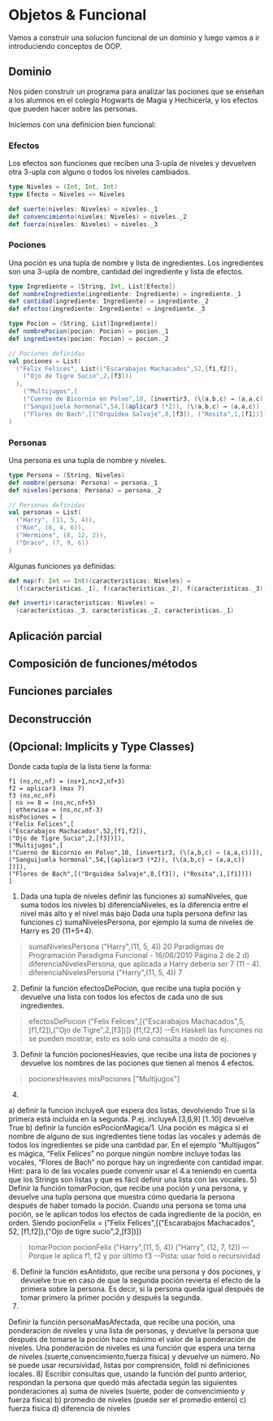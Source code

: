 # Objetos & Funcional
Vamos a construir una solucion funcional de un dominio y luego vamos a ir introduciendo conceptos de OOP.

## Dominio
Nos piden construir un programa para analizar las pociones que se enseñan a los alumnos en el colegio Hogwarts de Magia y Hechicería, y los efectos que pueden hacer sobre las personas.

Iniciemos con una definicion bien funcional:

### Efectos
Los efectos son funciones que reciben una 3-upla de niveles y devuelven otra 3-upla con alguno o todos los niveles cambiados.

```scala
type Niveles = (Int, Int, Int)
type Efecto = Niveles => Niveles

def suerte(niveles: Niveles) = niveles._1
def convencimiento(niveles: Niveles) = niveles._2
def fuerza(niveles: Niveles) = niveles._3
```

### Pociones
Una poción es una tupla de nombre y lista de ingredientes.
Los ingredientes son una 3-upla de nombre, cantidad del ingrediente y lista de efectos.

```scala
type Ingrediente = (String, Int, List[Efecto])
def nombreIngrediente(ingrediente: Ingrediente) = ingrediente._1
def cantidad(ingrediente: Ingrediente) = ingrediente._2
def efectos(ingrediente: Ingrediente) = ingrediente._3

type Pocion = (String, List[Ingrediente])
def nombrePocion(pocion: Pocion) = pocion._1
def ingredientes(pocion: Pocion) = pocion._2

// Pociones definidas
val pociones = List(
  ("Felix Felices", List(("Escarabajos Machacados",52,[f1,f2]),
    ("Ojo de Tigre Sucio",2,[f3]))
  ),
    ("Multijugos",[
    ("Cuerno de Bicornio en Polvo",10, [invertir3, (\(a,b,c) → (a,a,c))]),
    ("Sanguijuela hormonal",54,[(aplicar3 (*2)), (\(a,b,c) → (a,a,c)) ])]),
    ("Flores de Bach",[("Orquidea Salvaje",8,[f3]), ("Rosita",1,[f1])])
)
```

### Personas
Una persona es una tupla de nombre y niveles.

```scala
type Persona = (String, Niveles)
def nombre(persona: Persona) = persona._1
def niveles(persona: Persona) = persona._2

// Personas definidas
val personas = List(
  ("Harry", (11, 5, 4)),
  ("Ron", (6, 4, 6)),
  ("Hermione", (8, 12, 2)),
  ("Draco", (7, 9, 6))
)
```

Algunas funciones ya definidas:

```scala
def map(f: Int => Int)(caracteristicas: Niveles) =
  (f(caracteristicas._1), f(caracteristicas._2), f(caracteristicas._3))

def invertir(caracteristicas: Niveles) =
  (caracteristicas._3, caracteristicas._2, caracteristicas._1)
```

## Aplicación parcial
## Composición de funciones/métodos
## Funciones parciales
## Deconstrucción
## (Opcional: Implicits y Type Classes)

Donde cada tupla de la lista tiene la forma:

    f1 (ns,nc,nf) = (ns+1,nc+2,nf+3)
    f2 = aplicar3 (max 7)
    f3 (ns,nc,nf)
    | ns >= 8 = (ns,nc,nf+5)
    | otherwise = (ns,nc,nf-3)
    misPociones = [
    ("Felix Felices",[
    ("Escarabajos Machacados",52,[f1,f2]),
    ("Ojo de Tigre Sucio",2,[f3])]),
    ("Multijugos",[
    ("Cuerno de Bicornio en Polvo",10, [invertir3, (\(a,b,c) → (a,a,c))]),
    ("Sanguijuela hormonal",54,[(aplicar3 (*2)), (\(a,b,c) → (a,a,c)) ])]),
    ("Flores de Bach",[("Orquidea Salvaje",8,[f3]), ("Rosita",1,[f1])])
    ]


1) Dada una tupla de niveles definir las funciones
a) sumaNiveles, que suma todos los niveles
b) diferenciaNiveles, es la diferencia entre el nivel más alto y el nivel más bajo
 Dada una tupla persona definir las funciones
c) sumaNivelesPersona, por ejemplo la suma de niveles de Harry es 20 (11+5+4).
> sumaNivelesPersona ("Harry",(11, 5, 4))
20
Paradigmas de Programación Paradigma Funcional - 16/06/2010 Página 2 de 2
d) diferenciaNivelesPersona, que aplicada a Harry debería ser 7 (11 - 4).
> diferenciaNivelesPersona ("Harry",(11, 5, 4))
7
2) Definir la función efectosDePocion, que recibe una tupla poción y devuelve una lista con todos los efectos de cada
uno de sus ingredientes.
> efectosDePocion ("Felix Felices",[("Escarabajos Machacados",5,[f1,f2]),("Ojo de Tigre",2,[f3])])
[f1,f2,f3]
-–En Haskell las funciones no se pueden mostrar, esto es solo una consulta a modo de ej.
3) Definir la función pocionesHeavies, que recibe una lista de pociones y devuelve los nombres de las pociones que
tienen al menos 4 efectos.
> pocionesHeavies misPociones
["Multijugos"]
4)
a) definir la funcion incluyeA que espera dos listas, devolviendo True si la primera está incluida en la segunda. P.ej.
 incluyeA [3,6,9] [1..10]
 devuelve True
b) definir la función esPocionMagica/1. Una poción es mágica si el nombre de alguno de sus ingredientes tiene todas
las vocales y además de todos los ingredientes se pide una cantidad par.
En el ejemplo “Multijugos” es mágica, “Felix Felices” no porque ningún nombre incluye todas las vocales, “Flores de
Bach” no porque hay un ingrediente con cantidad impar.
Hint: para lo de las vocales puede convenir usar el 4.a teniendo en cuenta que los Strings son listas y que es fácil definir
una lista con las vocales.
5) Definir la función tomarPocion, que recibe una poción y una persona, y devuelve una tupla persona que muestra
cómo quedaría la persona después de haber tomado la poción.
Cuando una persona se toma una poción, se le aplican todos los efectos de cada ingrediente de la poción, en orden.
Siendo
pocionFelix =
("Felix Felices",[("Escarabajos Machacados", 52, [f1,f2]),("Ojo de tigre sucio",2,[f3])])
> tomarPocion pocionFelix ("Harry",(11, 5, 4))
("Harry", (12, 7, 12))
–-Porque le aplica f1, f2 y por último f3
--Pista: usar fold o recursividad
6) Definir la función esAntidoto, que recibe una persona y dos pociones, y devuelve true en caso de que la segunda
poción revierta el efecto de la primera sobre la persona.
Es decir, si la persona queda igual después de tomar primero la primer poción y después la segunda.
7)
Definir la función personaMasAfectada, que recibe una poción, una ponderacion de niveles y una lista de personas, y
devuelve la persona que después de tomarse la poción hace máximo el valor de la ponderación de niveles.
Una ponderación de niveles es una función que espera una terna de niveles (suerte,convencimiento,fuerza física) y
devuelve un número.
No se puede usar recursividad, listas por comprensión, foldl ni definiciones locales.
8)
Escribir consultas que, usando la función del punto anterior, respondan la persona que quedó más afectada según las
siguientes ponderaciones
a) suma de niveles (suerte, poder de convencimiento y fuerza física)
b) promedio de niveles (puede ser el promedio entero)
c) fuerza física
d) diferencia de niveles